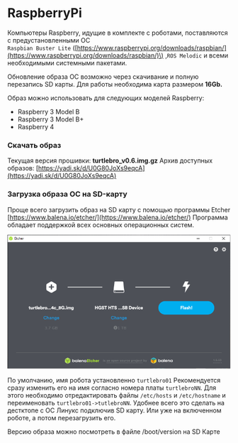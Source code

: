 # RaspberryPi

Компьютеры Raspberry, идущие в комплекте с роботами, поставляются с предустановленными ОС  
`Raspbian Buster Lite` \([https://www.raspberrypi.org/downloads/raspbian/](https://www.raspberrypi.org/downloads/raspbian/)\) ,`ROS Melodic`   и всеми необходимыми системными пакетами. 

Обновление образа ОС возможно через скачивание и полную перезапись SD карты. Для работы необходима карта размером **16Gb.** 

Образ можно использовать для следующих моделей Raspberry: 

* Raspberry 3 Model B
* Raspberry 3 Model B+
* Raspberry 4

### Скачать образ

Текущая версия прошивки: **turtlebro\_v0.6.img.gz** Архив доступных образов: [https://yadi.sk/d/U0G80JoXs9eqcA](https://yadi.sk/d/U0G80JoXs9eqcA)

### Загрузка образа ОС на SD-карту

Проще всего загрузить образ на SD карту с помощью программы Etcher  [https://www.balena.io/etcher/](https://www.balena.io/etcher/) Программа обладает поддержкой всех основных операционных систем.

![](../.gitbook/assets/etcher.png)

По умолчанию, имя робота установленно `turtlebro01` Рекомендуется сразу изменить его на имя согласно номера платы `turtlebroNN`. Для этого необходимо отредактировать файлы `/etc/hosts` и `/etc/hostname` и переименовать `turtlebro01->tutlebroNN`. Удобнее всего это сделать на дестктопе с ОС Линукс подключив SD карту. Или уже на включенном роботе, а потом перезагрузить его.

Версию образа можно посмотреть в файле /boot/version на SD Карте





